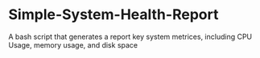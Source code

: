 # Simple-System-Health-Report
A bash script that generates a report key system metrices, including CPU Usage, memory usage, and disk space
